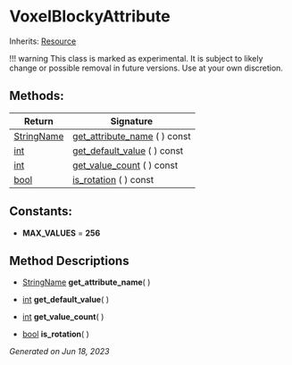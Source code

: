 # VoxelBlockyAttribute

Inherits: [Resource](https://docs.godotengine.org/en/stable/classes/class_resource.html)

!!! warning
    This class is marked as experimental. It is subject to likely change or possible removal in future versions. Use at your own discretion.


## Methods: 


Return                                                                              | Signature                                             
----------------------------------------------------------------------------------- | ------------------------------------------------------
[StringName](https://docs.godotengine.org/en/stable/classes/class_stringname.html)  | [get_attribute_name](#i_get_attribute_name) ( ) const 
[int](https://docs.godotengine.org/en/stable/classes/class_int.html)                | [get_default_value](#i_get_default_value) ( ) const   
[int](https://docs.godotengine.org/en/stable/classes/class_int.html)                | [get_value_count](#i_get_value_count) ( ) const       
[bool](https://docs.godotengine.org/en/stable/classes/class_bool.html)              | [is_rotation](#i_is_rotation) ( ) const               
<p></p>

## Constants: 

- **MAX_VALUES** = **256**

## Method Descriptions

- [StringName](https://docs.godotengine.org/en/stable/classes/class_stringname.html)<span id="i_get_attribute_name"></span> **get_attribute_name**( ) 


- [int](https://docs.godotengine.org/en/stable/classes/class_int.html)<span id="i_get_default_value"></span> **get_default_value**( ) 


- [int](https://docs.godotengine.org/en/stable/classes/class_int.html)<span id="i_get_value_count"></span> **get_value_count**( ) 


- [bool](https://docs.godotengine.org/en/stable/classes/class_bool.html)<span id="i_is_rotation"></span> **is_rotation**( ) 


_Generated on Jun 18, 2023_
